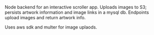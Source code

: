 Node backend for an interactive scroller app. Uploads images to S3; persists artwork information and image links in a mysql db. Endpoints upload images and return artwork info. 

Uses aws sdk and multer for image uplaods. 